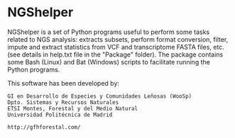 # NGShelper

NGShelper is a set of Python programs useful to perform some tasks related to NGS analysis:
extracts subsets, perform format conversion, filter, impute and extract statistics from VCF
and transcriptome FASTA files, etc. (see details in help.txt file in the "Package" folder).
The package contains some Bash (Linux) and Bat (Windows) scripts to facilitate running the
Python programs.

This software has been developed by:

    GI en Desarrollo de Especies y Comunidades Leñosas (WooSp)
    Dpto. Sistemas y Recursos Naturales
    ETSI Montes, Forestal y del Medio Natural
    Universidad Politécnica de Madrid
    
    http://gfhforestal.com/
